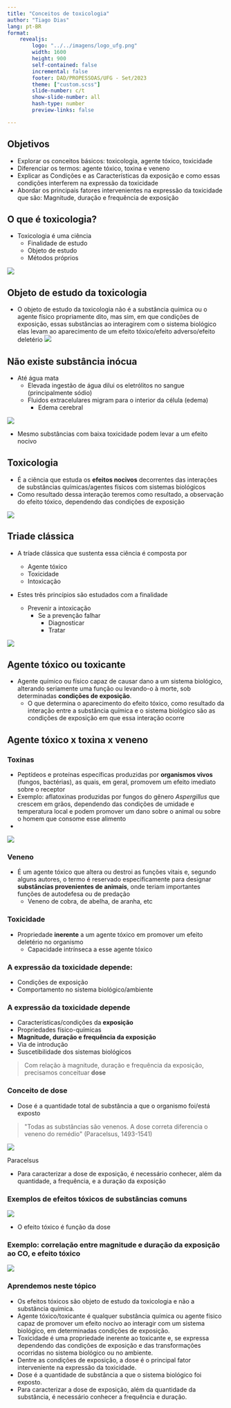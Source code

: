 ```yaml
---
title: "Conceitos de toxicologia"
author: "Tiago Dias"
lang: pt-BR
format: 
    revealjs:
        logo: "../../imagens/logo_ufg.png"
        width: 1600
        height: 900
        self-contained: false
        incremental: false
        footer: DAD/PROPESSOAS/UFG - Set/2023
        theme: ["custom.scss"]
        slide-number: c/t
        show-slide-number: all
        hash-type: number
        preview-links: false

---
```


## Objetivos

- Explorar os conceitos básicos: toxicologia, agente tóxico, toxicidade
- Diferenciar os termos: agente tóxico, toxina e veneno
- Explicar as Condições e as Características da exposição e como essas condições interferem na expressão da toxicidade
- Abordar os principais fatores intervenientes na expressão da toxicidade que são: Magnitude, duração e frequência de exposição

## O que é toxicologia?

- Toxicologia é uma ciência
  - Finalidade de estudo
  - Objeto de estudo
  - Métodos próprios


![](image_1.fe40ec52.png)

## Objeto de estudo da toxicologia

- O objeto de estudo da toxicologia não é a substância química ou o agente físico propriamente dito, mas sim, em que condições de exposição, essas substâncias ao interagirem com o sistema biológico elas levam ao aparecimento de um efeito tóxico/efeito adverso/efeito deletério
  ![](image_2.ad312af6.png)



## Não existe substância inócua

- Até água mata
  - Elevada ingestão de água dilui os eletrólitos no sangue (principalmente sódio)
  - Fluidos extracelulares migram para o interior da célula (edema)
    - Edema cerebral


![](image_3.412533c8.png)

- Mesmo substâncias com baixa toxicidade podem levar a um efeito nocivo



## Toxicologia

- É a ciência que estuda os **efeitos nocivos** decorrentes das interações de substâncias químicas/agentes físicos com sistemas biológicos
- Como resultado dessa interação teremos como resultado, a observação do efeito tóxico, dependendo das condições de exposição

![](image_4.59e05748.png)



## Triade clássica

- A tríade clássica que sustenta essa ciência é composta por
  - Agente tóxico
  - Toxicidade
  - Intoxicação

- Estes três princípios são estudados com a finalidade
  - Prevenir a intoxicação
    - Se a prevenção falhar
      - Diagnosticar
      - Tratar


![](image_5.1ad676ae.png)





## Agente tóxico ou toxicante

- Agente químico ou físico capaz de causar dano a um sistema biológico, alterando seriamente uma função ou levando-o à morte, sob determinadas **condições de exposição**.
  - O que determina o aparecimento do efeito tóxico, como resultado da interação entre a substância química e o sistema biológico são as condições de exposição em que essa interação ocorre




## Agente tóxico x toxina x veneno

### Toxinas

- Peptídeos e proteínas específicas produzidas por **organismos vivos** (fungos, bactérias), as quais, em geral, promovem um efeito imediato sobre o receptor
- Exemplo: aflatoxinas produzidas por fungos do gênero *Aspergillus* que crescem em grãos, dependendo das condições de umidade e temperatura local e podem promover um dano sobre o animal ou sobre o homem que consome esse alimento
- 

![](image_6.5dc06b11.png)



### Veneno

- É um agente tóxico que altera ou destroi as funções vitais e, segundo alguns autores, o termo é reservado especificamente para designar **substâncias provenientes de animais**, onde teriam importantes funções de autodefesa ou de predação
  - Veneno de cobra, de abelha, de aranha, etc




### Toxicidade

- Propriedade **inerente** a um agente tóxico em promover um efeito deletério no organismo
  - Capacidade intrínseca a esse agente tóxico




### A expressão da toxicidade depende:

- Condições de exposição
- Comportamento no sistema biológico/ambiente



### A expressão da toxicidade depende

- Características/condições da **exposição**
- Propriedades físico-químicas
- **Magnitude, duração e frequência da exposição**
- Via de introdução
- Suscetibilidade dos sistemas biológicos



> Com relação à magnitude, duração e frequência da exposição, precisamos conceituar **dose**

### Conceito de dose

- Dose é a quantidade total de substância a que o organismo foi/está exposto



> "Todas as substâncias são venenos. A dose correta diferencia o veneno do remédio" (Paracelsus, 1493-1541)



![](image_7.73b2feba.png)

Paracelsus

- Para caracterizar a dose de exposição, é necessário conhecer, além da quantidade, a frequência, e a duração da exposição



### Exemplos de efeitos tóxicos de substâncias comuns

![](image_8.4db7b5c9.png)

- O efeito tóxico é função da dose



### Exemplo: correlação entre magnitude e duração da exposição ao CO, e efeito tóxico

![](image_9.04cb7b85.png)





### Aprendemos neste tópico

- Os efeitos tóxicos são objeto de estudo da toxicologia e não a substância química.
- Agente tóxico/toxicante é qualquer substância química ou agente físico capaz de promover um efeito nocivo ao interagir com um sistema biológico, em determinadas condições de exposição.
- Toxicidade é uma propriedade inerente ao toxicante e, se expressa dependendo das condições de exposição e das transformações ocorridas no sistema biológico ou no ambiente.
- Dentre as condições de exposição, a dose é o principal fator interveniente na expressão da toxicidade.
- Dose é a quantidade de substância a que o sistema biológico foi exposto.
- Para caracterizar a dose de exposição, além da quantidade da substância, é necessário conhecer a frequência e duração.



